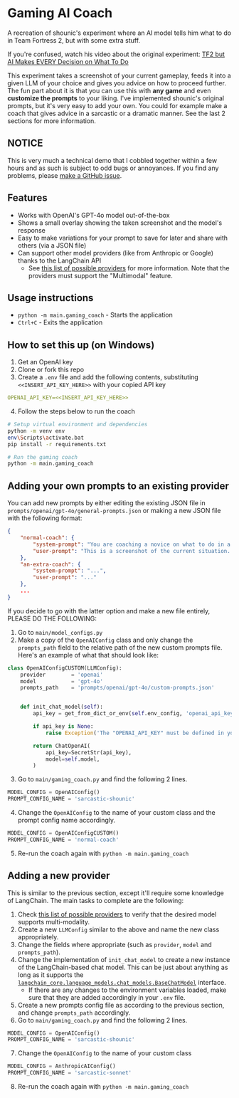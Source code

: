 # Gaming AI Coach
A recreation of shounic's experiment where an AI model tells him what to do in Team Fortress 2, but with some extra stuff.

If you're confused, watch his video about the original experiment: [TF2 but AI Makes EVERY Decision on What To Do
](https://www.youtube.com/watch?v=Z2eduTNisYA)

This experiment takes a screenshot of your current gameplay, feeds it into a given LLM of your choice and gives you advice on how to proceed further. The fun part about it is that you can use this with **any game** and even **customize the prompts** to your liking. I've implemented shounic's original prompts, but it's very easy to add your own. You could for example make a coach that gives advice in a sarcastic or a dramatic manner. See the last 2 sections for more information.

## NOTICE
This is very much a technical demo that I cobbled together within a few hours and as such is subject to odd bugs or annoyances. If you find any problems, please [make a GitHub issue](https://github.com/tejashah88/gaming-ai-coach/issues).

## Features
- Works with OpenAI's GPT-4o model out-of-the-box
- Shows a small overlay showing the taken screenshot and the model's response
- Easy to make variations for your prompt to save for later and share with others (via a JSON file)
- Can support other model providers (like from Anthropic or Google) thanks to the LangChain API
  - See [this list of possible providers](https://python.langchain.com/docs/integrations/chat/#featured-providers) for more information. Note that the providers must support the "Multimodal" feature.

## Usage instructions
* `python -m main.gaming_coach` - Starts the application
* `Ctrl+C` - Exits the application

## How to set this up (on Windows)
1. Get an OpenAI key
2. Clone or fork this repo
3. Create a `.env` file and add the following contents, substituting `<<INSERT_API_KEY_HERE>>` with your copied API key
```yaml
OPENAI_API_KEY=<<INSERT_API_KEY_HERE>>
```
4. Follow the steps below to run the coach
```bash
# Setup virtual environment and dependencies
python -m venv env
env\Scripts\activate.bat
pip install -r requirements.txt

# Run the gaming coach
python -m main.gaming_coach
```

## Adding your own prompts to an existing provider
You can add new prompts by either editing the existing JSON file in `prompts/openai/gpt-4o/general-prompts.json` or making a new JSON file with the following format:
```json
{
    "normal-coach": {
        "system-prompt": "You are coaching a novice on what to do in a video game. You need to tell him exactly what to do and what's the best course of action in the given moment. The person you are coaching is playing right now, so keep instructions to one sentence.",
        "user-prompt": "This is a screenshot of the current situation. In one short sentence, please tell me exactly what I should do next? Deliver your repsonse concisely, neutrally and without bias."
    },
    "an-extra-coach": {
        "system-prompt": "...",
        "user-prompt": "..."
    },
    ...
}
```

If you decide to go with the latter option and make a new file entirely, PLEASE DO THE FOLLOWING:
1. Go to `main/model_configs.py`
2. Make a copy of the `OpenAIConfig` class and only change the `prompts_path` field to the relative path of the new custom prompts file. Here's an example of what that should look like:
```python
class OpenAIConfigCUSTOM(LLMConfig):
    provider        = 'openai'
    model           = 'gpt-4o'
    prompts_path    = 'prompts/openai/gpt-4o/custom-prompts.json'


    def init_chat_model(self):
        api_key = get_from_dict_or_env(self.env_config, 'openai_api_key', 'OPENAI_API_KEY')

        if api_key is None:
            raise Exception('The "OPENAI_API_KEY" must be defined in your environment file')

        return ChatOpenAI(
            api_key=SecretStr(api_key),
            model=self.model,
        )
```
3. Go to `main/gaming_coach.py` and find the following 2 lines.
```python
MODEL_CONFIG = OpenAIConfig()
PROMPT_CONFIG_NAME = 'sarcastic-shounic'
```
4. Change the `OpenAIConfig` to the name of your custom class and the prompt config name accordingly.
```python
MODEL_CONFIG = OpenAIConfigCUSTOM()
PROMPT_CONFIG_NAME = 'normal-coach'
```
5. Re-run the coach again with `python -m main.gaming_coach`

## Adding a new provider
This is similar to the previous section, except it'll require some knowledge of LangChain. The main tasks to complete are the following:
1. Check [this list of possible providers](https://python.langchain.com/docs/integrations/chat/#featured-providers) to verify that the desired model supports multi-modality.
2. Create a new `LLMConfig` similar to the above and name the new class appropriately.
3. Change the fields where appropriate (such as `provider`, `model` and `prompts_path`).
4. Change the implementation of `init_chat_model` to create a new instance of the LangChain-based chat model. This can be just about anything as long as it supports the [`langchain_core.language_models.chat_models.BaseChatModel`](https://python.langchain.com/api_reference/core/language_models/langchain_core.language_models.chat_models.BaseChatModel.html) interface.
   * If there are any changes to the environment variables loaded, make sure that they are added accordingly in your `.env` file.
5. Create a new prompts config file as according to the previous section, and change `prompts_path` accordingly.
6. Go to `main/gaming_coach.py` and find the following 2 lines.
```python
MODEL_CONFIG = OpenAIConfig()
PROMPT_CONFIG_NAME = 'sarcastic-shounic'
```
7. Change the `OpenAIConfig` to the name of your custom class
```python
MODEL_CONFIG = AnthropicAIConfig()
PROMPT_CONFIG_NAME = 'sarcastic-sonnet'
```
8. Re-run the coach again with `python -m main.gaming_coach`
